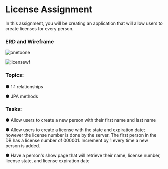 <h1 id="license-assignment">License Assignment</h1>
<p>In this assignment, you will be creating an application that will allow users to create licenses for every person.</p><h3 id="erd-and-wireframe">ERD and Wireframe</h3><p><img src="https://s3.amazonaws.com/General_V88/boomyeah2015/codingdojo/curriculum/content/chapter/onetoone.png" alt="onetoone"></p><p><img src="https://s3.amazonaws.com/General_V88/boomyeah2015/codingdojo/curriculum/content/chapter/license-wf.png" alt="licensewf"></p><h3 id="topics">Topics:</h3><p>● 1:1 relationships</p><p>● JPA methods</p><h3 id="tasks">Tasks:</h3><p>● Allow users to create a new person with their first name and last name</p><p>● Allow users to create a license with the state and expiration date; however the license number is done by the server. The first person in the DB has a license number of 000001. Increment by 1 every time a new person is added.</p><p>● Have a person's show page that will retrieve their name, license number, license state, and license expiration date</p>
